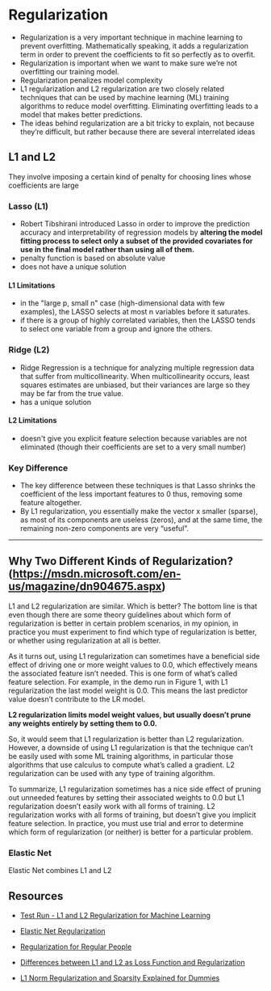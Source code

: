 # Regularization

- Regularization is a very important technique in machine learning to prevent overfitting. Mathematically speaking, it adds a regularization term in order to prevent the coefficients to fit so perfectly as to overfit. 
- Regularization is important when we want to make sure we’re not overfitting our training model. 
- Regularization penalizes model complexity
- L1 regularization and L2 regularization are two closely related techniques that can be used by machine learning (ML) training algorithms to reduce model overfitting. Eliminating overfitting leads to a model that makes better predictions. 
- The ideas behind regularization are a bit tricky to explain, not because they’re difficult, but rather because there are several interrelated ideas

## L1 and L2
They involve imposing a certain kind of penalty for choosing lines whose coefficients are large

### Lasso (L1)
- Robert Tibshirani introduced Lasso in order to improve the prediction accuracy and interpretability of regression models by **altering the model fitting process to select only a subset of the provided covariates for use in the final model rather than using all of them.**
- penalty function is based on absolute value
- does not have a unique solution

#### L1 Limitations
- in the "large p, small n" case (high-dimensional data with few examples), the LASSO selects at most n variables before it saturates.
- if there is a group of highly correlated variables, then the LASSO tends to select one variable from a group and ignore the others.


### Ridge (L2)
- Ridge Regression is a technique for analyzing multiple regression data that suffer from multicollinearity. When multicollinearity occurs, least squares estimates are unbiased, but their variances are large so they may be far from the true value.
- has a unique solution

#### L2 Limitations
- doesn't give you explicit feature selection because variables are not eliminated (though their coefficients are set to a very small number)


### Key Difference
- The key difference between these techniques is that Lasso shrinks the coefficient of the less important features to 0 thus, removing some feature altogether.
- By L1 regularization, you essentially make the vector x smaller (sparse), as most of its components are useless (zeros), and at the same time, the remaining non-zero components are very “useful”.

---

## Why Two Different Kinds of Regularization? (https://msdn.microsoft.com/en-us/magazine/dn904675.aspx)

L1 and L2 regularization are similar. Which is better? The bottom line is that even though there are some theory guidelines about which form of regularization is better in certain problem scenarios, in my opinion, in practice you must experiment to find which type of regularization is better, or whether using regularization at all is better.

As it turns out, using L1 regularization can sometimes have a beneficial side effect of driving one or more weight values to 0.0, which effectively means the associated feature isn’t needed. This is one form of what’s called feature selection. For example, in the demo run in Figure 1, with L1 regularization the last model weight is 0.0. This means the last predictor value doesn’t contribute to the LR model. 

**L2 regularization limits model weight values, but usually doesn’t prune any weights entirely by setting them to 0.0.**

So, it would seem that L1 regularization is better than L2 regularization. However, a downside of using L1 regularization is that the technique can’t be easily used with some ML training algorithms, in particular those algorithms that use calculus to compute what’s called a gradient. L2 regularization can be used with any type of training algorithm.

To summarize, L1 regularization sometimes has a nice side effect of pruning out unneeded features by setting their associated weights to 0.0 but L1 regularization doesn’t easily work with all forms of training. L2 regularization works with all forms of training, but doesn’t give you implicit feature selection. In practice, you must use trial and error to determine which form of regularization (or neither) is better for a particular problem.

### Elastic Net
Elastic Net combines L1 and L2

## Resources
- [Test Run - L1 and L2 Regularization for Machine Learning](https://msdn.microsoft.com/en-us/magazine/dn904675.aspx)

- [Elastic Net Regularization](https://en.wikipedia.org/wiki/Elastic_net_regularization)

- [Regularization for Regular People](http://jonhanke.github.io/Regularization-for-Regular-People/)

- [Differences between L1 and L2 as Loss Function and Regularization](http://www.chioka.in/differences-between-l1-and-l2-as-loss-function-and-regularization/) 

- [L1 Norm Regularization and Sparsity Explained for Dummies](https://medium.com/mlreview/l1-norm-regularization-and-sparsity-explained-for-dummies-5b0e4be3938a)


